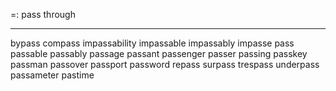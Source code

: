 =: pass through

---
bypass
compass
impassability
impassable
impassably
impasse
pass
passable
passably
passage
passant
passenger
passer
passing
passkey
passman
passover
passport
password
repass
surpass
trespass
underpass
passameter
pastime


